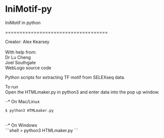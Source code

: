 # IniMotif-py
IniMotif in python

 ====================================

Creator:        Alex Kearsey <br /> <br />
With help from:	<br /> Dr Lu Cheng <br />
                Joel Southgate <br />
                WebLogo source code <br />

Python scripts for extracting TF motif from SELEXseq data.

To run <br />
Open the HTMLmaker.py in python3 and enter data into the pop up window.

⋅⋅* On Mac/Linux <br />
```bash
$ python3 HTMLmaker.py
```
<br />
⋅⋅* On Windows <br />
```shell
> python3 HTMLmaker.py
```
<br />




